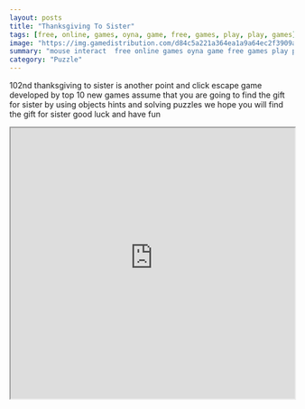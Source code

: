 ```yaml
---
layout: posts
title: "Thanksgiving To Sister"
tags: [free, online, games, oyna, game, free, games, play, play, games]
image: "https://img.gamedistribution.com/d84c5a221a364ea1a9a64ec2f3909af4.jpg"
summary: "mouse interact  free online games oyna game free games play play games"
category: "Puzzle"
---
```


102nd thanksgiving to sister is another point and click escape game developed by top 10 new games assume that you are going to find the gift for sister by using objects hints and solving puzzles we hope you will find the gift for sister good luck and have fun

<iframe width="100%" height="480px;" src="https://flash.gamedistribution.com?game=d84c5a221a364ea1a9a64ec2f3909af4"></iframe>